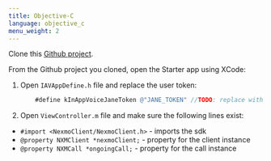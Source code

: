 ```yaml
---
title: Objective-C
language: objective_c
menu_weight: 2
---
```


Clone this [Github project](https://github.com/Nexmo/Client-Get-Started-PhoneToApp-Voice-ObjectiveC).

From the Github project you cloned, open the Starter app using XCode:

1. Open `IAVAppDefine.h` file and replace the user token:

    ```objective-c
        #define kInAppVoiceJaneToken @"JANE_TOKEN" //TODO: replace with a token for Jane
    ```

2. Open `ViewController.m` file and make sure the following lines exist:

 * `#import <NexmoClient/NexmoClient.h>` - imports the sdk
 * `@property NXMClient *nexmoClient;` - property for the client instance
 * `@property NXMCall *ongoingCall;` - property for the call instance

